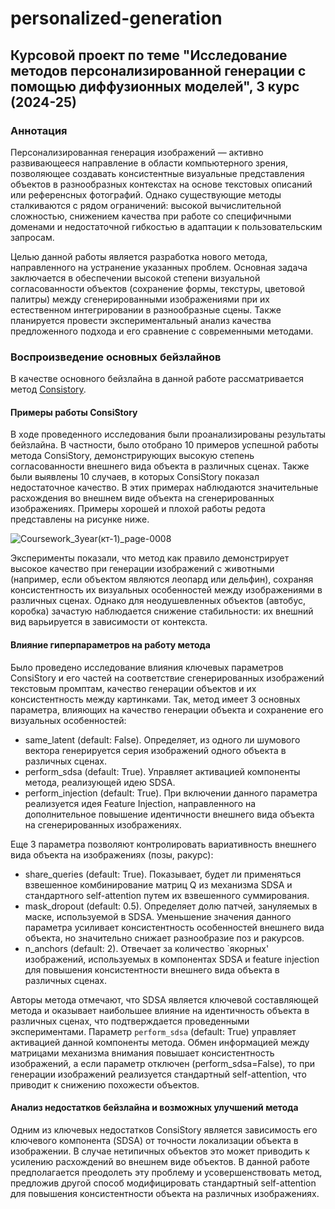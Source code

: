 # personalized-generation
## Курсовой проект по теме "Исследование методов персонализированной генерации с помощью диффузионных моделей", 3 курс (2024-25)

### Аннотация

Персонализированная генерация изображений — активно развивающееся направление в области компьютерного зрения, позволяющее создавать консистентные визуальные представления объектов в разнообразных контекстах на основе текстовых описаний или референсных фотографий. Однако существующие методы сталкиваются с рядом ограничений: высокой вычислительной сложностью, снижением качества при работе со специфичными доменами и недостаточной гибкостью в адаптации к пользовательским запросам.

Целью данной работы является разработка нового метода, направленного на устранение указанных проблем. Основная задача заключается в обеспечении высокой степени визуальной согласованности объектов (сохранение формы, текстуры, цветовой палитры) между сгенерированными изображениями при их естественном интегрировании в разнообразные сцены. Также планируется провести экспериментальный анализ качества предложенного подхода и его сравнение с современными методами. 

### Воспроизведение основных бейзлайнов

В качестве основного бейзлайна в данной работе рассматривается метод [Consistory](https://github.com/NVlabs/consistory.git). 

#### Примеры работы ConsiStory
В ходе проведенного исследования были проанализированы результаты бейзлайна. В частности, было отобрано 10 примеров успешной работы метода ConsiStory, демонстрирующих высокую степень согласованности внешнего вида объекта в различных сценах. Также были выявлены 10 случаев, в которых ConsiStory показал недостаточное качество. В этих примерах наблюдаются значительные расхождения во внешнем виде объекта на сгенерированных изображениях. Примеры хорошей и плохой работы редота представлены на рисунке ниже.

![Coursework_3year(кт-1)_page-0008](https://github.com/user-attachments/assets/3a570262-4721-4a21-a06f-b90b37a6d170)

Эксперименты показали, что метод как правило демонстрирует высокое качество при генерации изображений с животными (например, если объектом являются леопард или дельфин), сохраняя консистентность их визуальных особенностей между изображениями в различных сценах. Однако для неодушевленных объектов (автобус, коробка) зачастую наблюдается снижение стабильности: их внешний вид варьируется в зависимости от контекста.

#### Влияние гиперпараметров на работу метода

Было проведено исследование влияния ключевых параметров ConsiStory и его частей на соответствие сгенерированных изображений текстовым промптам, качество генерации объектов и их консистентность между картинками. Так, метод имеет 3 основных параметра, влияющих на качество генерации объекта и сохранение его визуальных особенностей: 
- same_latent (default: False). Определяет, из одного ли шумового вектора генерируется серия изображений одного объекта в различных сценах.
- perform_sdsa (default: True). Управляет активацией компоненты метода, реализующей идею SDSA.
- perform_injection (default: True). При включении данного параметра реализуется идея Feature Injection, направленного на дополнительное повышение идентичности внешнего вида объекта на сгенерированных изображениях.

Еще 3 параметра позволяют контролировать вариативность внешнего вида объекта на изображениях (позы, ракурс): 
- share_queries (default: True). Показывает, будет ли применяться взвешенное комбинирование матриц Q из механизма SDSA и стандартного self-attention путем их взвешенного суммирования.
- mask_dropout (default: 0.5). Определяет долю патчей, зануляемых в маске, используемой в SDSA. Уменьшение значения данного параметра усиливает консистентность особенностей внешнего вида объекта, но значительно снижает разнообразие поз и ракурсов.
- n_anchors (default: 2). Отвечает за количество `якорных' изображений, используемых в компонентах SDSA и feature injection для повышения консистентности внешнего вида объекта в различных сценах.

Авторы метода отмечают, что SDSA является ключевой составляющей метода и оказывает наибольшее влияние на идентичность объекта в различных сценах, что подтверждается проведенными экспериментами. Параметр ``perform_sdsa`` (default: True) управляет активацией данной компоненты метода. Обмен информацией между матрицами механизма внимания повышает консистентность изображений, а если параметр отключен (perform_sdsa=False), то при генерации изображений реализуется стандартный self-attention, что приводит к снижению похожести объектов. 

#### Анализ недостатков бейзлайна и возможных улучшений метода

Одним из ключевых недостатков ConsiStory является зависимость его ключевого компонента (SDSA) от точности локализации объекта в изображении. В случае нетипичных объектов это может приводить к усилению расхождений во внешнем виде объектов. В данной работе предполагается преодолеть эту проблему и усовершенствовать метод, предложив другой способ модифицировать стандартный self-attention для повышения консистентности объекта на различных изображениях.

